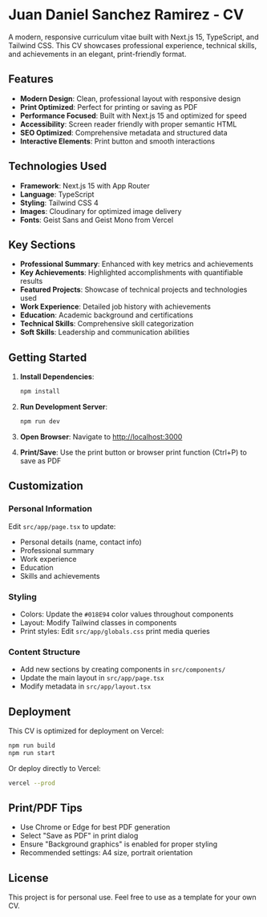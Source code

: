# Juan Daniel Sanchez Ramirez - CV

A modern, responsive curriculum vitae built with Next.js 15, TypeScript, and Tailwind CSS. This CV showcases professional experience, technical skills, and achievements in an elegant, print-friendly format.

## Features

- **Modern Design**: Clean, professional layout with responsive design
- **Print Optimized**: Perfect for printing or saving as PDF
- **Performance Focused**: Built with Next.js 15 and optimized for speed
- **Accessibility**: Screen reader friendly with proper semantic HTML
- **SEO Optimized**: Comprehensive metadata and structured data
- **Interactive Elements**: Print button and smooth interactions

## Technologies Used

- **Framework**: Next.js 15 with App Router
- **Language**: TypeScript
- **Styling**: Tailwind CSS 4
- **Images**: Cloudinary for optimized image delivery
- **Fonts**: Geist Sans and Geist Mono from Vercel

## Key Sections

- **Professional Summary**: Enhanced with key metrics and achievements
- **Key Achievements**: Highlighted accomplishments with quantifiable results
- **Featured Projects**: Showcase of technical projects and technologies used
- **Work Experience**: Detailed job history with achievements
- **Education**: Academic background and certifications
- **Technical Skills**: Comprehensive skill categorization
- **Soft Skills**: Leadership and communication abilities

## Getting Started

1. **Install Dependencies**:

   ```bash
   npm install
   ```

2. **Run Development Server**:

   ```bash
   npm run dev
   ```

3. **Open Browser**: Navigate to [http://localhost:3000](http://localhost:3000)

4. **Print/Save**: Use the print button or browser print function (Ctrl+P) to save as PDF

## Customization

### Personal Information

Edit `src/app/page.tsx` to update:

- Personal details (name, contact info)
- Professional summary
- Work experience
- Education
- Skills and achievements

### Styling

- Colors: Update the `#018E94` color values throughout components
- Layout: Modify Tailwind classes in components
- Print styles: Edit `src/app/globals.css` print media queries

### Content Structure

- Add new sections by creating components in `src/components/`
- Update the main layout in `src/app/page.tsx`
- Modify metadata in `src/app/layout.tsx`

## Deployment

This CV is optimized for deployment on Vercel:

```bash
npm run build
npm run start
```

Or deploy directly to Vercel:

```bash
vercel --prod
```

## Print/PDF Tips

- Use Chrome or Edge for best PDF generation
- Select "Save as PDF" in print dialog
- Ensure "Background graphics" is enabled for proper styling
- Recommended settings: A4 size, portrait orientation

## License

This project is for personal use. Feel free to use as a template for your own CV.
